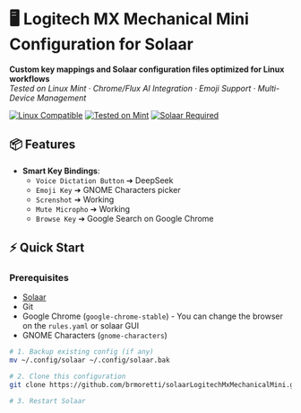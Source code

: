 # 🖥️ Logitech MX Mechanical Mini Configuration for Solaar

**Custom key mappings and Solaar configuration files optimized for Linux workflows**  
*Tested on Linux Mint · Chrome/Flux AI Integration · Emoji Support · Multi-Device Management*

[![Linux Compatible](https://img.shields.io/badge/Linux-Compatible-brightgreen)](https://github.com/pwr-Solaar/Solaar)
[![Tested on Mint](https://img.shields.io/badge/Tested%20on-Linux%20Mint%2021.3-9cf)](https://linuxmint.com)
[![Solaar Required](https://img.shields.io/badge/Requires-Solaar%201.1.9+-blue)](https://github.com/pwr-Solaar/Solaar)

## 📦 Features
- **Smart Key Bindings**:
  - `Voice Dictation Button` ➔ DeepSeek
  - `Emoji Key` ➔ GNOME Characters picker
  - `Screnshot` ➔ Working
  - `Mute Micropho` ➔ Working
  - `Browse Key` ➔ Google Search on Google Chrome


## ⚡ Quick Start

### Prerequisites
- [Solaar](https://github.com/pwr-Solaar/Solaar)
- Git
- Google Chrome (`google-chrome-stable`) - You can change the browser on the `rules.yaml` or solaar GUI
- GNOME Characters (`gnome-characters`)

```bash
# 1. Backup existing config (if any)
mv ~/.config/solaar ~/.config/solaar.bak

# 2. Clone this configuration
git clone https://github.com/brmoretti/solaarLogitechMxMechanicalMini.git ~/.config/solaar

# 3. Restart Solaar

